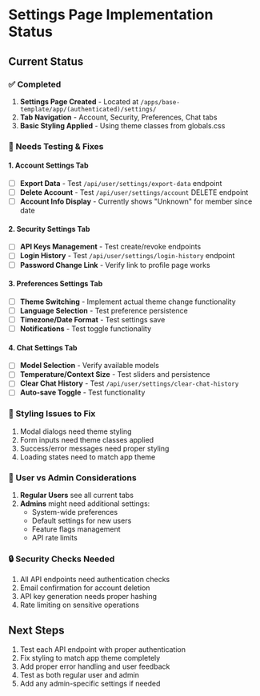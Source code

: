 # Settings Page Implementation Status

## Current Status

### ✅ Completed
1. **Settings Page Created** - Located at `/apps/base-template/app/(authenticated)/settings/`
2. **Tab Navigation** - Account, Security, Preferences, Chat tabs
3. **Basic Styling Applied** - Using theme classes from globals.css

### 🔧 Needs Testing & Fixes

#### 1. Account Settings Tab
- [ ] **Export Data** - Test `/api/user/settings/export-data` endpoint
- [ ] **Delete Account** - Test `/api/user/settings/account` DELETE endpoint
- [ ] **Account Info Display** - Currently shows "Unknown" for member since date

#### 2. Security Settings Tab  
- [ ] **API Keys Management** - Test create/revoke endpoints
- [ ] **Login History** - Test `/api/user/settings/login-history` endpoint
- [ ] **Password Change Link** - Verify link to profile page works

#### 3. Preferences Settings Tab
- [ ] **Theme Switching** - Implement actual theme change functionality
- [ ] **Language Selection** - Test preference persistence
- [ ] **Timezone/Date Format** - Test settings save
- [ ] **Notifications** - Test toggle functionality

#### 4. Chat Settings Tab
- [ ] **Model Selection** - Verify available models
- [ ] **Temperature/Context Size** - Test sliders and persistence
- [ ] **Clear Chat History** - Test `/api/user/settings/clear-chat-history`
- [ ] **Auto-save Toggle** - Test functionality

### 🎨 Styling Issues to Fix
1. Modal dialogs need theme styling
2. Form inputs need theme classes applied
3. Success/error messages need proper styling
4. Loading states need to match app theme

### 👥 User vs Admin Considerations
1. **Regular Users** see all current tabs
2. **Admins** might need additional settings:
   - System-wide preferences
   - Default settings for new users
   - Feature flags management
   - API rate limits

### 🔒 Security Checks Needed
1. All API endpoints need authentication checks
2. Email confirmation for account deletion
3. API key generation needs proper hashing
4. Rate limiting on sensitive operations

## Next Steps
1. Test each API endpoint with proper authentication
2. Fix styling to match app theme completely
3. Add proper error handling and user feedback
4. Test as both regular user and admin
5. Add any admin-specific settings if needed
